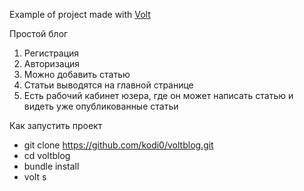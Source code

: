 Example of project made with 
[Volt](https://github.com/voltrb/volt/)

Простой блог

1. Регистрация
2. Авторизация
3. Можно добавить статью
4. Статьи выводятся на главной странице
5. Есть рабочий кабинет юзера, где он может написать статью и видеть уже опубликованные статьи 

Как запустить проект

  - git clone https://github.com/kodi0/voltblog.git
  - cd voltblog
  - bundle install
  - volt s
